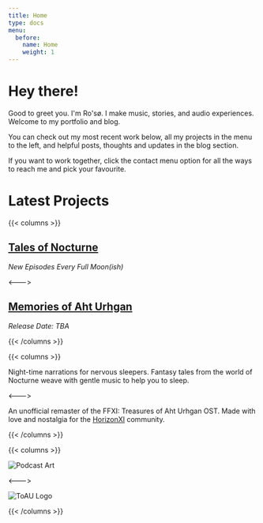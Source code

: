 ```yaml
---
title: Home
type: docs
menu:
  before:
    name: Home
    weight: 1
---
```


# Hey there!

Good to greet you. I'm Ro'sø. I make music, stories, and audio experiences. Welcome to my portfolio and blog.

You can check out my most recent work below, all my projects in the menu to the left, and helpful posts, thoughts and updates in the blog section.

If you want to work together, click the contact menu option for all the ways to reach me and pick your favourite.

# Latest Projects 

{{< columns >}} <!-- begin columns block -->

## [Tales of Nocturne](docs/projects/podcasts/tales-of-nocturne/) 
*New Episodes Every Full Moon(ish)*


<---> <!-- magic separator, between columns -->

## [Memories of Aht Urhgan](docs/projects/music/final-fantasy-xi-memories-of-aht-urghan懐かしい記憶のアトルガン/)
*Release Date: TBA*

{{< /columns >}}

{{< columns >}} <!-- begin columns block -->

Night-time narrations for nervous sleepers. Fantasy tales from the world of Nocturne weave with gentle music to help you to sleep.

<---> <!-- magic separator, between columns -->

An unofficial remaster of the FFXI: Treasures of Aht Urhgan OST. Made with love and nostalgia for the [HorizonXI](https://horizonxi.com) community.

{{< /columns >}}

{{< columns >}} <!-- begin columns block -->

![Podcast Art](NocturneLogoLArge.jpeg)

<---> <!-- magic separator, between columns -->

![ToAU Logo](images/ToAUOST.jpeg)

{{< /columns >}}

